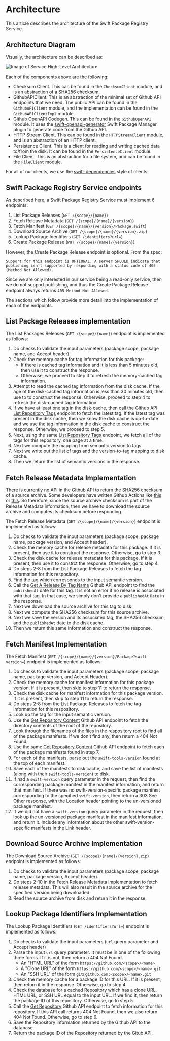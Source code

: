 # Architecture

This article describes the architecture of the Swift Package Registry Service.

## Architecture Diagram

Visually, the architecture can be described as:

![Image of Service High-Level Architecture](HighLevelArchitecture)

Each of the components above are the following:

* Checksum Client. This can be found in the `ChecksumClient` module, and is an abstraction of a SHA256 checksum.
* GithubAPIClient. This is an abstraction of the minimal set of Github API endpoints that we need. The public
  API can be found in the `GithubAPIClient` module, and the implementation can be found in the `GithubAPIClientImpl` module.
* Github OpenAPI Codegen. This can be found in the `GithubOpenAPI` module. It uses the [swift-openapi-generator](https://github.com/apple/swift-openapi-generator)
  Swift Package Manager plugin to generate code from the Github API.
* HTTP Stream Client. This can be found in the `HTTPStreamClient` module, and is an abstraction of an HTTP client.
* Persistence Client. This is a client for reading and writing cached data to/from the disk. It can
  be found in the `PersistenceClient` module.
* File Client. This is an abstraction for a file system, and can be found in the `FileClient` module.

For all of our clients, we use the [swift-dependencies](https://github.com/pointfreeco/swift-dependencies) style of clients.

## Swift Package Registry Service endpoints

As described [here](https://github.com/swiftlang/swift-package-manager/blob/main/Documentation/PackageRegistry/Registry.md#4-endpoints),
a Swift Package Registry Service must implement 6 endpoints:

1. List Package Releases (`GET /{scope}/{name}`)
2. Fetch Release Metadata (`GET /{scope}/{name}/{version}`)
3. Fetch Manifest (`GET /{scope}/{name}/{version}/Package.swift`)
4. Download Source Archive (`GET /{scope}/{name}/{version}.zip`)
5. Lookup Package Identifiers (`GET /identifiers?url=`)
6. Create Package Release (`PUT /{scope}/{name}/{version}`)

However, the Create Package Release endpoint is optional. From the spec:

```
Support for this endpoint is OPTIONAL. A server SHOULD indicate that publishing isn't supported by responding with a status code of 405 (Method Not Allowed).
```

Since we are only interested in our service being a read-only service, then we do not support publishing, and thus the Create Package Release
endpoint always returns `405 Method Not Allowed`.

The sections which follow provide more detail into the implementation of each of the endpoints.

## List Package Releases implementation

The List Packages Releases (`GET /{scope}/{name}`) endpoint is implemented as follows:

1. Do checks to validate the input parameters (package scope, package name, and Accept header).
2. Check the memory cache for tag information for this package:
   - If there is cached tag information and it is less than 5 minutes old, then use it to construct the response.
   - Otherwise, we proceed to step 3 to refresh the memory-cached tag information.
3. Attempt to read the cached tag information from the disk cache. If the age
   of the disk-cached tag information is less than 30 minutes old, then use to to construct
   the response. Otherwise, proceed to step 4 to refresh the disk-cached tag information.
4. If we have at least one tag in the disk-cache, then call the Github API
   [List Repository Tags](https://docs.github.com/en/rest/repos/repos?apiVersion=2022-11-28#list-repository-tags)
   endpoint to fetch the latest tag. If the latest tag was present in the disk cache,
   then we know the disk cache is up-to-date and we use the tag information
   in the disk cache to construct the response. Otherwise, we proceed to step 5.
5. Next, using the same 
   [List Repository Tags](https://docs.github.com/en/rest/repos/repos?apiVersion=2022-11-28#list-repository-tags)
   endpoint, we fetch all of the tags for this repository, one page at a time.
6. Next we compute the mapping from semantic version to tags.
7. Next we write out the list of tags and the version-to-tag mapping to disk cache.
8. Then we return the list of semantic versions in the response.

## Fetch Release Metadata Implementation

There is currently no API in the Github API to return the SHA256 checksum
of a source archive. Some developers have written Github Actions like [this](https://github.com/marketplace/actions/sha256-checksum)
or [this](https://github.com/jmgilman/actions-generate-checksum). So therefore,
since the source archive checksum is part of the Release Metadata information,
then we have to download the source archive and computes its checksum before
responding.

The Fetch Release Metadata (`GET /{scope}/{name}/{version}`) endpoint is implemented as follows:

1. Do checks to validate the input parameters (package scope, package name, package version,
   and Accept header).
2. Check the memory cache for release metadata for this package. If it is present,
   then use it to construct the response. Otherwise, go to step 3.
3. Check the disk cache for release metadata for this package. If it is present,
   then use it to constrct the response. Otherwise, go to step 4.
4. Do steps 2-8 from the List Package Releases to fetch the tag information for this respository.
5. Find the tag which corresponds to the input semantic version.
6. Call the [Get A Release By Tag Name](https://docs.github.com/en/rest/releases/releases?apiVersion=2022-11-28#get-a-release-by-tag-name)
   Github API endpoint to find the `publishedAt` date for this tag. It is not an error
   if no release is associated with that tag. In that case, we simply don't provide
   a `publishedAt` `Date` in the response.
7. Next we download the source archive for this tag to disk.
8. Next we compute the SHA256 checksum for this source archive.
9. Next we save the version and its associated tag, the SHA256 checksum, and the `publishedAt` date
   to the disk cache.
10. Then we return this same information and construct the response.


## Fetch Manifest Implementation

The Fetch Manifest (`GET /{scope}/{name}/{version}/Package?swift-version=`) endpoint
is implemented as follows:

1. Do checks to validate the input parameters (package scope, package name, package version,
   and Accept Header).
2. Check the memory cache for manifest information for this package version. If it is present,
   then skip to step 11 to return the response.
3. Check the disk cache for manifest information for this package version. If it is present,
   then skip to step 11 to return the response.
4. Do steps 2-8 from the List Package Releases to fetch the tag information for this respository.
5. Look up the tag for the input semantic version.
6. Use the
   [Get Repository Content](https://docs.github.com/en/rest/repos/contents?apiVersion=2022-11-28#get-repository-content)
   Github API endpoint to fetch the directory contents of the root of the repository.
7. Look through the filenames of the files in the respository root to find all of
   the package manifests. If we don't find any, then return a 404 Not Found.
8. Use the same
   [Get Repository Content](https://docs.github.com/en/rest/repos/contents?apiVersion=2022-11-28#get-repository-content)
   Github API endpoint to fetch each of the package manifests found in step 7.
9. For each of the manifests, parse out the `swift-tools-version` found at the top
   of each manifest.
10. Save each of the manifests to disk cache, and save the list of manifests (along with
    their `swift-tools-version`) to disk.
11. If had a `swift-version` query parameter in the request, then find the
    corresponding package manifest in the manifest information, and return that
    manifest. If there was no swift-version-specific package manifest corresponding
    to the specified `swift-version`, then return a 303 See Other response,
    with the Location header pointing to the un-versioned package manifest.
12. If we did not have a `swift-version` query parameter in the request,
    then look up the un-versioned package manifest in the manifest information,
    and return it. Include any information about the other swift-version-specific 
    manifests in the Link header.


## Download Source Archive Implementation

The Download Source Archive (`GET /{scope}/{name}/{version}.zip`) endpoint is implemented
as follows:

1. Do checks to validate the input parameters (package scope, package name, package version,
   Accept header).
2. Do steps 2-10 in the Fetch Release Metadata implementation to fetch
   release metadata. This will also result in the source archive for the specified
   version being downloaded.
3. Read the source archive from disk and return it in the response.

## Lookup Package Identifiers Implementation

The Lookup Package Identifiers (`GET /identifiers?url=`) endpoint is implemented
as follows:

1. Do checks to validate the input parameters (`url` query parameter and Accept header)
2. Parse the input `url` query parameter. It must be in one of the following three forms.
   If it is not, then return a 404 Not Found.
   - An "HTML URL" of the form `https://github.com/<scope>/<name>`
   - A "Clone URL" of the form `https://github.com/<scope>/<name>.git`
   - An "SSH URL" of the form `git@github.com:<scope>/<name>.git`
3. Check the memory cache for a package ID for this URL. If it is present,
   then return it in the response. Otherwise, go to step 4.
4. Check the database for a cached Repository which has a clone URL, HTML URL, or SSH URL
   equal to the input URL. If we find it, then return the package ID of this repository.
   Otherwise, go to step 5.
5. Call the
   [Get Repository](https://docs.github.com/en/rest/repos/repos?apiVersion=2022-11-28#get-a-repository)
   Github API endpoint to fetch information for this repository. If this API call
   returns 404 Not Found, then we also return 404 Not Found. Otherwise, go to step 6.
6. Save the Repository information returned by the Github API to the database.
7. Return the package ID of the Repository returned by the Gitub API.
